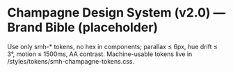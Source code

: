 # Champagne Design System (v2.0) — Brand Bible (placeholder)
Use only smh-* tokens, no hex in components; parallax ≤ 6px, hue drift ≤ 3°, motion ≤ 1500ms, AA contrast.
Machine-usable tokens live in /styles/tokens/smh-champagne-tokens.css.
